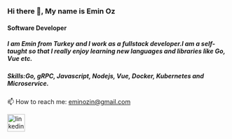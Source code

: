 ### Hi there 👋, My name is Emin Oz
#### Software Developer


##### I am Emin from Turkey and I work as a fullstack developer.I am a self-taught so that I really enjoy learning new languages and libraries like Go, Vue etc.  

##### Skills:Go, gRPC, Javascript, Nodejs, Vue, Docker, Kubernetes and Microservice.

 📫 How to reach me: eminozin@gmail.com 


[<img src='https://cdn.jsdelivr.net/npm/simple-icons@3.0.1/icons/linkedin.svg' alt='linkedin' height='40'>](https://www.linkedin.com/in/mehmeteminoz/)

